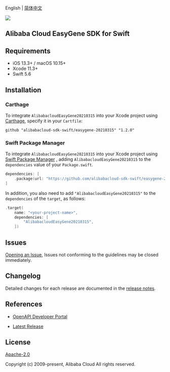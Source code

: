 English | [简体中文](README-CN.md)

![](https://aliyunsdk-pages.alicdn.com/icons/AlibabaCloud.svg)

## Alibaba Cloud EasyGene SDK for Swift

## Requirements

- iOS 13.3+ / macOS 10.15+
- Xcode 11.3+
- Swift 5.6

## Installation

### Carthage

To integrate `AlibabacloudEasyGene20210315` into your Xcode project using [Carthage](https://github.com/Carthage/Carthage), specify it in your `Cartfile`:

```ogdl
github "alibabacloud-sdk-swift/easygene-20210315" "1.2.0"
```

### Swift Package Manager

To integrate `AlibabacloudEasyGene20210315` into your Xcode project using [Swift Package Manager](https://swift.org/package-manager/) , adding `AlibabacloudEasyGene20210315` to the `dependencies` value of your `Package.swift`.

```swift
dependencies: [
    .package(url: "https://github.com/alibabacloud-sdk-swift/easygene-20210315.git", from: "1.2.0")
]
```

In addition, you also need to add `"AlibabacloudEasyGene20210315"` to the `dependencies` of the `target`, as follows:

```swift
.target(
    name: "<your-project-name>",
    dependencies: [
        "AlibabacloudEasyGene20210315",
    ])
```

## Issues

[Opening an Issue](https://github.com/alibabacloud-sdk-swift/easygene-20210315/issues/new), Issues not conforming to the guidelines may be closed immediately.

## Changelog

Detailed changes for each release are documented in the [release notes](./ChangeLog.txt).

## References

* [OpenAPI Developer Portal](https://next.api.alibabacloud.com/home)
- [Latest Release](https://github.com/alibabacloud-sdk-swift/easygene-20210315)

## License

[Apache-2.0](http://www.apache.org/licenses/LICENSE-2.0)

Copyright (c) 2009-present, Alibaba Cloud All rights reserved.
